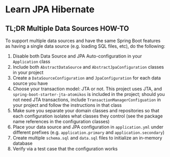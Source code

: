 Learn JPA Hibernate
===================

## TL;DR Multiple Data Sources HOW-TO

To support multiple data sources and have the same Spring Boot features as having
a single data source (e.g. loading SQL files, etc), do the following:

1. Disable both Data Source and JPA Auto-configuration in your `Application` class
2. Include both `AbstractDataSource` and `AbstractJpaConfiguration` classes in your 
   project
3. Create a `DataSourceConfiguration` and `JpaConfiguration` for each data source you have
4. Choose your transaction model: JTA or not. This project uses JTA, and `spring-boot-starter-jta-atomikos`
   is included in the project; should you not need JTA transactions, include `TransactionManagerConfiguation` in 
   your project and follow the instructions in that class
5. Make sure you separate your domain classes and repositories so that each configuration 
   isolates what classes they control (see the package name references in the configuration
   classes)
6. Place your data source and JPA configuration in `application.yml` under different 
   prefixes (e.g. `application.primary` and `application.secondary`)
7. Create multiple `schema.sql` and `data.sql` files to initialize an in-memory database
8. Verify via a test case that the configuration works
